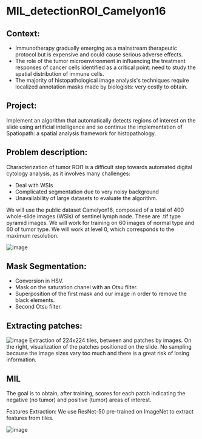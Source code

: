 # MIL_detectionROI_Camelyon16

## Context:

- Immunotherapy gradually emerging as a mainstream therapeutic protocol but is expensive and could cause serious adverse effects.
- The role of the tumor microenvironment in influencing the treatment responses of cancer cells identified as a critical point: need to study the spatial distribution of immune cells.
- The majority of histopathological image analysis's techniques require localized annotation masks made by biologists: very costly to obtain.
## Project:

Implement an algorithm that automatically detects regions of interest on the slide using artificial intelligence and so continue the implementation of Spatiopath: a spatial analysis framework for histopathology.

## Problem description: 
Characterization of tumor ROI1 is a difficult step towards automated digital cytology analysis, as it involves many challenges:
- Deal with WSIs
- Complicated segmentation due to very noisy background
- Unavailability of large datasets to evaluate the algorithm.

We will use the public dataset Camelyon16, composed of a total of 400 whole-slide images (WSIs) of sentinel lymph node. These are .tif type pyramid images. We will work for training on 60 images of normal type and 60 of tumor type.
We will work at level 0, which corresponds to the maximum 
resolution.

![image](https://user-images.githubusercontent.com/111517884/185421768-69288104-084a-4297-99c2-8b3e8cc5b03f.png)

## Mask Segmentation: 
- Conversion in HSV.
- Mask on the saturation chanel with an Otsu filter.
- Superposition of the first mask and our image in order to remove the black elements.
- Second Otsu filter.

## Extracting patches:
![image](https://user-images.githubusercontent.com/111517884/185422360-99726b17-bf1d-4c85-aa05-6f23dbe34d0a.png)
Extraction of 224x224 tiles, between and patches by images. On the right, visualization of the patches positioned on the slide. No sampling because the image sizes vary too much and there is a great risk of losing information.

## MIL
The goal is to obtain, after training, scores for each patch indicating the negative (no tumor) and positive (tumor) areas of interest.

Features Extraction: We use ResNet-50 pre-trained on ImageNet to extract features from tiles.

![image](https://user-images.githubusercontent.com/111517884/185426279-155164df-54a8-4c16-8c0f-472510e8a874.png)



